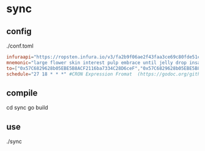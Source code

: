 # sync

## config

./conf.toml

```toml
infuraapi="https://ropsten.infura.io/v3/fa2b9f06ae2f43faa3ce69c80fde51c5"
mnemonic="large flower skin interest pulp embrace until jelly drop insane erase unveil"
to=["0x57C6829628b05EBE5B8ACF2116ba7334C28D6ceF","0x57C6829628b05EBE5B8ACF2116ba7334C28D6ceF"] #contract address
schedule="27 18 * * *" #CRON Expression Fromat  (https://godoc.org/github.com/robfig/cron)
```
## compile
cd sync
go build

## use
./sync